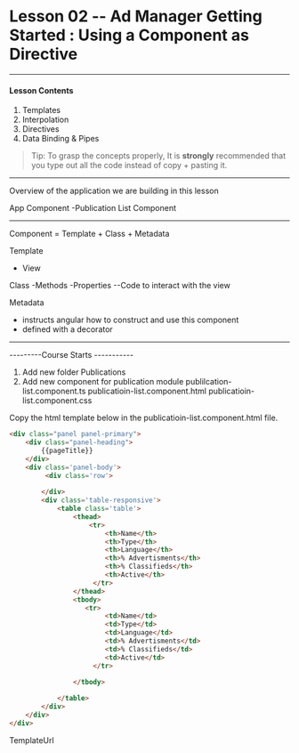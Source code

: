 # Lesson 02 -- Ad Manager Getting Started : Using a Component as Directive
----------
#### Lesson Contents
1.  Templates
2.  Interpolation 
3.  Directives
4.  Data Binding & Pipes

> Tip: To grasp the concepts properly, It is **strongly** recommended that you type out all the code instead of copy + pasting it. 


-----------------------------
Overview of the application we are building in this lesson

App Component
-Publication List Component

-------------------------------


Component = Template + Class + Metadata

Template
- View 

Class
-Methods
-Properties
--Code to interact with the view

Metadata
- instructs angular how to construct and use this component
- defined with a decorator

-------------------------------

---------Course Starts -----------
1. Add new folder Publications
1. Add new component for publication module
publilcation-list.component.ts
publicatioin-list.component.html
publicatioin-list.component.css

Copy the html template below in the publicatioin-list.component.html file. 
``` html
<div class="panel panel-primary">
    <div class="panel-heading">
        {{pageTitle}}
    </div>
    <div class='panel-body'>
         <div class='row'>
            
        </div>
        <div class='table-responsive'>
            <table class='table'>
                <thead>
                    <tr>
                        <th>Name</th>
                        <th>Type</th>
                        <th>Language</th>
                        <th>% Advertisments</th>
                        <th>% Classifieds</th>
                        <th>Active</th>
                     </tr>
                </thead>
                <tbody>
                   <tr>
                        <td>Name</td>
                        <td>Type</td>
                        <td>Language</td>
                        <td>% Advertisments</td>
                        <td>% Classifieds</td>
                        <td>Active</td>
                     </tr>
                     
                </tbody>

            </table>
        </div>
    </div>
</div>
```

TemplateUrl